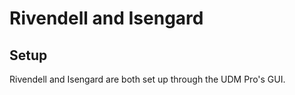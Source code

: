 # Rivendell and Isengard

## Setup

Rivendell and Isengard are both set up through the UDM Pro's GUI.
